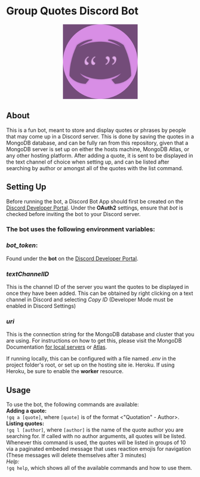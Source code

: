 # Group Quotes Discord Bot

<center><img src="img/Group Quotes Logo copy.jpg" width=200></center>

## About

This is a fun bot, meant to store and display quotes or phrases by people that may come up in a Discord server. This is done by saving the quotes in a MongoDB database, and can be fully ran from this repository, given that a MongoDB server is set up on either the hosts machine, MongoDB Atlas, or any other hosting platform. After adding a quote, it is sent to be displayed in the text channel of choice when setting up, and can be listed after searching by author or amongst all of the quotes with the list command.

## Setting Up

Before running the bot, a Discord Bot App should first be created on the [Discord Developer Portal](https://discord.com/developers/applications "Discord Developer Portal"). Under the **OAuth2** settings, ensure that *bot* is checked before inviting the bot to your Discord server. 

### The bot uses the following environment variables:    
### *bot_token*: 
Found under the **bot** on the [Discord Developer Portal](https://discord.com/developers/applications "Discord Developer Portal").  
### *textChannelID*
This is the channel ID of the server you want the quotes to be displayed in once they have been added. This can be obtained by right clicking on a text channel in Discord and selecting *Copy ID* (Developer Mode must be enabled in Discord Settings)
### *uri*
This is the connection string for the MongoDB database and cluster that you are using. For instructions on how to get this, please visit the MongoDB Documentation [for local servers](https://docs.mongodb.com/guides/server/drivers/) or [Atlas](https://docs.mongodb.com/guides/cloud/connectionstring/).  
  
If running locally, this can be configured with a file named *.env* in the project folder's root, or set up on the hosting site ie. Heroku. If using Heroku, be sure to enable the **worker** resource.

## Usage
To use the bot, the following commands are available:  
**Adding a quote:**  
`!gq a [quote]`, where `[quote]` is of the format <"Quotation" - Author>.  
**Listing quotes:**  
`!gq l [author]`, where `[author]` is the name of the quote author you are searching for. If called with no author arguments, all quotes will be listed. Whenever this command is used, the quotes will be listed in groups of 10 via a paginated embeded message that uses reaction emojis for navigation (These messages will delete themselves after 3 minutes)  
*Help:*  
`!gq help`, which shows all of the available commands and how to use them.  